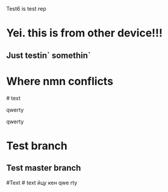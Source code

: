 Test6 is test rep
<h1>Yei. this is from other device!!!</h1>
<h2>Just testin` somethin`</h2>
<h1>Where nmn conflicts</h1>
# text
<p>qwerty</p>
<p>qwerty</p>
<h1>Test branch</h1>
<h2>Test master branch</h2>
#Text
# text
йцу
кен
qwe
rty
